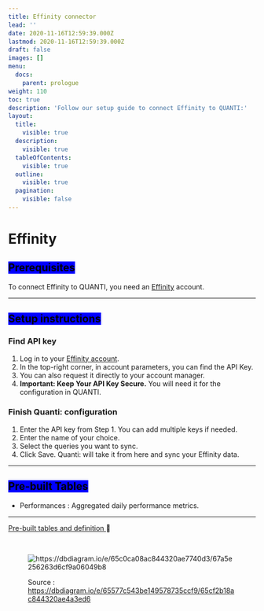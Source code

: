```yaml
---
title: Effinity connector
lead: ''
date: 2020-11-16T12:59:39.000Z
lastmod: 2020-11-16T12:59:39.000Z
draft: false
images: []
menu:
  docs:
    parent: prologue
weight: 110
toc: true
description: 'Follow our setup guide to connect Effinity to QUANTI:'
layout:
  title:
    visible: true
  description:
    visible: true
  tableOfContents:
    visible: true
  outline:
    visible: true
  pagination:
    visible: false
---
```


# Effinity

## <mark style="background-color:blue;">Prerequisites</mark>

To connect Effinity to QUANTI, you need an [Effinity](https://www.effinity.fr/?utm_source=quanti.io\&utm_medium=partnership\&utm_campaign=effinity_data_connector) account.

***

## <mark style="background-color:blue;">Setup instructions</mark>

### Find API key

1. Log in to your [Effinity account](https://sso.effinity.fr/auth/sign/affilieur?lg=fr).
2. In the top-right corner, in account parameters, you can find the API Key.
3. You can also request it directly to your account manager.
4. **Important: Keep Your API Key Secure.** You will need it for the configuration in QUANTI.

### Finish Quanti: configuration

1. Enter the API key from Step 1. You can add multiple keys if needed.
2. Enter the name of your choice.
3. Select the queries you want to sync.
4. Click Save. Quanti: will take it from here and sync your Effinity data.

***

## <mark style="background-color:blue;">Pre-built Tables</mark>

* Performances : Aggregated daily performance metrics.

***

[Pre-built tables and definition ](https://dbdiagram.io/e/65577c543be149578735ccf9/65cf2b18ac844320ae4a3ed6):link:[ ](https://dbdiagram.io/e/65c0ca08ac844320ae7740d3/67a5e256263d6cf9a06049b8)

<figure><img src="https://dbdiagram.io/e/65c0ca08ac844320ae7740d3/67a5e256263d6cf9a06049b8" alt=""><figcaption></figcaption></figure>

<figure><img src="../../.gitbook/assets/Capture d’écran 2025-02-07 à 11.45.23.png" alt="https://dbdiagram.io/e/65c0ca08ac844320ae7740d3/67a5e256263d6cf9a06049b8"><figcaption><p>Source : <a href="https://dbdiagram.io/e/65577c543be149578735ccf9/65cf2b18ac844320ae4a3ed6">https://dbdiagram.io/e/65577c543be149578735ccf9/65cf2b18ac844320ae4a3ed6</a></p></figcaption></figure>


